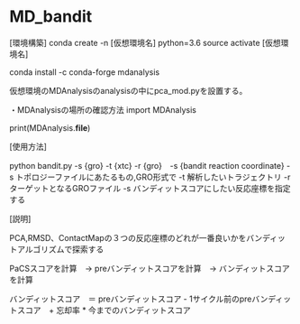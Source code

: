 # MD_bandit

[環境構築]
conda create -n [仮想環境名] python=3.6 
source activate [仮想環境名]

conda install -c conda-forge mdanalysis

仮想環境のMDAnalysisのanalysisの中にpca_mod.pyを設置する。

・MDAnalysisの場所の確認方法
  import MDAnalysis
  
  print(MDAnalysis.__file__)
  


[使用方法]

python bandit.py -s {gro} -t {xtc} -r {gro}　-s {bandit reaction coordinate}
-s トポロジーファイルにあたるもの,GRO形式で
-t 解析したいトラジェクトリ
-r ターゲットとなるGROファイル
-s バンディットスコアにしたい反応座標を指定する


[説明]

PCA,RMSD、ContactMapの３つの反応座標のどれが一番良いかをバンディットアルゴリズムで探索する

PaCSスコアを計算　→ preバンディットスコアを計算　→ バンディットスコアを計算

バンディットスコア　＝ preバンディットスコア - 1サイクル前のpreバンディットスコア　+ 忘却率 * 今までのバンディットスコア

